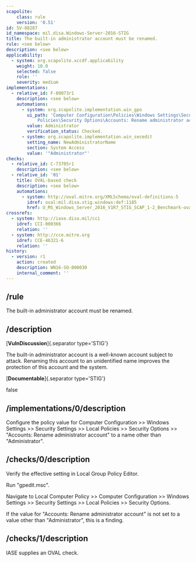 ```yaml
---
scapolite:
    class: rule
    version: '0.51'
id: SV-88287
id_namespace: mil.disa.Windows-Server-2016-STIG
title: The built-in administrator account must be renamed.
rule: <see below>
description: <see below>
applicability:
  - system: org.scapolite.xccdf.applicability
    weight: 10.0
    selected: false
    role: ''
    severity: medium
implementations:
  - relative_id: F-80073r1
    description: <see below>
    automations:
      - system: org.scapolite.implementation.win_gpo
        ui_path: 'Computer Configuration\Policies\Windows Settings\Security Settings\Local
            Policies\Security Options\Accounts: Rename administrator account'
        value: Administrator
        verification_status: Checked.
      - system: org.scapolite.implementation.win_secedit
        setting_name: NewAdministratorName
        section: System Access
        value: '"Administrator"'
checks:
  - relative_id: C-73705r1
    description: <see below>
  - relative_id: '01'
    title: OVAL-based check
    description: <see below>
    automations:
      - system: http://oval.mitre.org/XMLSchema/oval-definitions-5
        idref: oval:mil.disa.stig.windows:def:1185
        href: U_MS_Windows_Server_2016_V1R7_STIG_SCAP_1-2_Benchmark-oval.xml
crossrefs:
  - system: http://iase.disa.mil/cci
    idref: CCI-000366
    relation: ''
  - system: http://cce.mitre.org
    idref: CCE-46321-6
    relation: ''
history:
  - version: r1
    action: created
    description: WN16-SO-000030
    internal_comment: ''
---
```



## /rule

The built-in administrator account must be renamed.

## /description

[**VulnDiscussion**]{.separator type='STIG'}

The built-in administrator account is a well-known account subject to attack. Renaming this account to an unidentified name improves the protection of this account and the system.

[**Documentable**]{.separator type='STIG'}

false

## /implementations/0/description

Configure the policy value for Computer Configuration >> Windows Settings >> Security Settings >> Local Policies >> Security Options >> "Accounts: Rename administrator account" to a name other than "Administrator".

## /checks/0/description

Verify the effective setting in Local Group Policy Editor.

Run "gpedit.msc".

Navigate to Local Computer Policy >> Computer Configuration >> Windows Settings >> Security Settings >> Local Policies >> Security Options.

If the value for "Accounts: Rename administrator account" is not set to a value other than "Administrator", this is a finding.

## /checks/1/description

IASE supplies an OVAL check.
